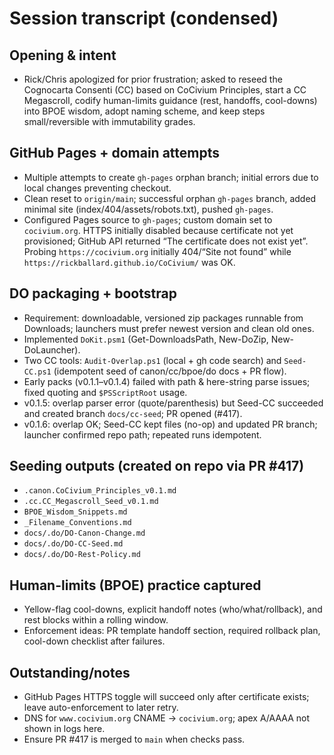 # Session transcript (condensed)

## Opening & intent
- Rick/Chris apologized for prior frustration; asked to reseed the Cognocarta Consenti (CC) based on CoCivium Principles, start a CC Megascroll, codify human-limits guidance (rest, handoffs, cool-downs) into BPOE wisdom, adopt naming scheme, and keep steps small/reversible with immutability grades.

## GitHub Pages + domain attempts
- Multiple attempts to create `gh-pages` orphan branch; initial errors due to local changes preventing checkout.
- Clean reset to `origin/main`; successful orphan `gh-pages` branch, added minimal site (index/404/assets/robots.txt), pushed `gh-pages`.
- Configured Pages source to `gh-pages`; custom domain set to `cocivium.org`. HTTPS initially disabled because certificate not yet provisioned; GitHub API returned “The certificate does not exist yet”. Probing `https://cocivium.org` initially 404/“Site not found” while `https://rickballard.github.io/CoCivium/` was OK.

## DO packaging + bootstrap
- Requirement: downloadable, versioned zip packages runnable from Downloads; launchers must prefer newest version and clean old ones.
- Implemented `DoKit.psm1` (Get-DownloadsPath, New-DoZip, New-DoLauncher).
- Two CC tools: `Audit-Overlap.ps1` (local + gh code search) and `Seed-CC.ps1` (idempotent seed of canon/cc/bpoe/do docs + PR flow).
- Early packs (v0.1.1–v0.1.4) failed with path & here-string parse issues; fixed quoting and `$PSScriptRoot` usage.
- v0.1.5: overlap parser error (quote/parenthesis) but Seed-CC succeeded and created branch `docs/cc-seed`; PR opened (#417).
- v0.1.6: overlap OK; Seed-CC kept files (no-op) and updated PR branch; launcher confirmed repo path; repeated runs idempotent.

## Seeding outputs (created on repo via PR #417)
- `.canon.CoCivium_Principles_v0.1.md`
- `.cc.CC_Megascroll_Seed_v0.1.md`
- `BPOE_Wisdom_Snippets.md`
- `_Filename_Conventions.md`
- `docs/.do/DO-Canon-Change.md`
- `docs/.do/DO-CC-Seed.md`
- `docs/.do/DO-Rest-Policy.md`

## Human-limits (BPOE) practice captured
- Yellow-flag cool-downs, explicit handoff notes (who/what/rollback), and rest blocks within a rolling window.
- Enforcement ideas: PR template handoff section, required rollback plan, cool-down checklist after failures.

## Outstanding/notes
- GitHub Pages HTTPS toggle will succeed only after certificate exists; leave auto-enforcement to later retry.
- DNS for `www.cocivium.org` CNAME → `cocivium.org`; apex A/AAAA not shown in logs here.
- Ensure PR #417 is merged to `main` when checks pass.


